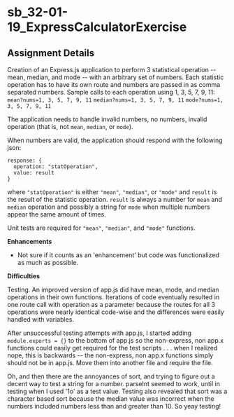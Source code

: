 # sb_32-01-19_ExpressCalculatorExercise

## Assignment Details

Creation of an Express.js application to perform 3 statistical operation -- mean, median, and mode -- with an arbitrary set of numbers. Each statistic operation has to have its own route and numbers are passed in as comma separated numbers. Sample calls to each operation using 1, 3, 5, 7, 9, 11:
`mean?nums=1, 3, 5, 7, 9, 11`
`median?nums=1, 3, 5, 7, 9, 11`
`mode?nums=1, 3, 5, 7, 9, 11`

The application needs to handle invalid numbers, no numbers, invalid operation (that is, not `mean`, `median`, or `mode`).

When numbers are valid, the application should respond with the following json:
```
response: {
  operation: "statOperation",
  value: result
}
```
where `"statOperation"` is either `"mean"`, `"median"`, or `"mode"` and `result` is the result of the statistic operation. `result` is always a number for `mean` and `median` operation and possibly a string for `mode` when multiple numbers appear the same amount of times.

Unit tests are required for `"mean"`, `"median"`, and `"mode"` functions.


**Enhancements**

- Not sure if it counts as an 'enhancement' but code was functionalized as much as possible.


**Difficulties**

Testing. An improved version of app.js did have mean, mode, and median operations in their own functions. Iterations of code eventually resulted in one route call with operation as a parameter because the routes for all 3 operations were nearly identical code-wise and the differences were easily handled with variables.

After unsuccessful testing attempts with app.js, I started adding `module.exports = {}` to the bottom of app.js so the non-express, non app.x functions could easily get required for the test scripts . . . when I realized nope, this is backwards -- the non-express, non app.x functions simply should not be in app.js. Move them into another file and require the file. 

Oh, and then there are the annoyances of sort, and trying to figure out a decent way to test a string for a number. parseInt seemed to work, until in testing when I used '1o' as a test value. Testing also revealed that sort was a character based sort because the median value was incorrect when the numbers included numbers less than and greater than 10. So yeay testing!
